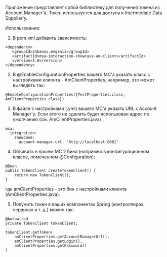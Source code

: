 Приложение представляет собой библиотеку для получения токена из Account Manager'а. Токен используется для доступа к Intermediate Data Supplier'у.

Использование:
1. В pom.xml добавить зависимость:

```
<dependency>
   <groupId>zhbanov.evgenii</groupId>
   <artifactId>msa-interaction-showcase-am-client</artifactId>
   <version>1.0</version>
</dependency>
```

2. В @EnableConfigurationProperties вашего МС'а указать класс с настройками клиента - AmClientProperties, например, это может выглядеть так: 
```
@EnableConfigurationProperties({TestProperties.class, AmClientProperties.class})
```
3. В файле с настройками (.yml) вашего МС'а указать URL к Account Manager'у. Если этого не сделать будет использован адрес по умолчанию (см. AmClientProperties.java)
```
msa:
  integration:
    showcase:
      account-manager-url: "http://localhost:8081"
```
4. Объявить в вашем МС 2 бина (например в конфигурационном классе, помеченном @Configuration):
```
@Bean
public TokenClient createTokenClient() {
    return new TokenClient();
}
```
где amClientProperties - это бин с настройками клиента (AmClientProperties.java). 

5. Получить токен в ваших компонентах Spring (контроллерах, сервисах и т. д.) можно так:
```
@Autowired
private TokenClient tokenClient;
...
tokenClient.getToken(
    amClientProperties.getAccountManagerUrl(),
    amClientProperties.getLogin(),
    amClientProperties.getPassword()
)
```